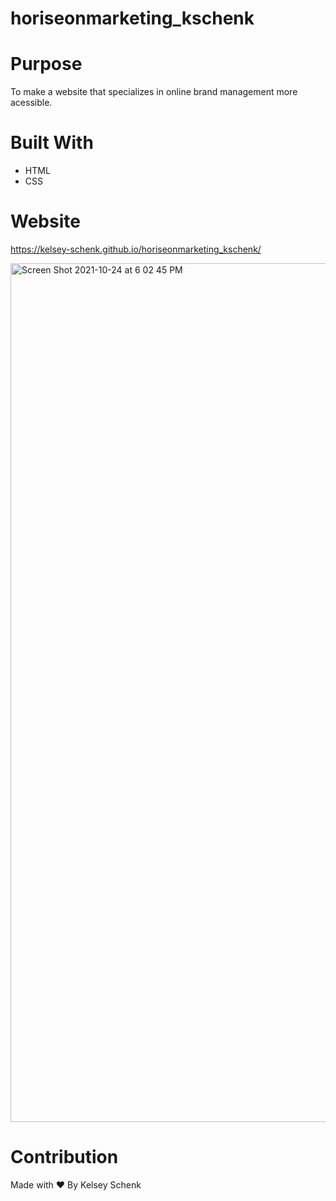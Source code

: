 # horiseonmarketing_kschenk

# Purpose
To make a website that specializes in online brand management more acessible.

# Built With
* HTML
* CSS

# Website
https://kelsey-schenk.github.io/horiseonmarketing_kschenk/

<img width="1374" alt="Screen Shot 2021-10-24 at 6 02 45 PM" src="https://user-images.githubusercontent.com/90290649/138614753-3f540ff2-378c-485e-85de-d5c8932d97e0.png">
 
# Contribution
Made with ♥️ By Kelsey Schenk
